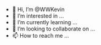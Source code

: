 - 👋 Hi, I’m @WWKevin
- 👀 I’m interested in ...
- 🌱 I’m currently learning ...
- 💞️ I’m looking to collaborate on ...
- 📫 How to reach me ...

<!---
WWKevin/WWKevin is a ✨ special ✨ repository because its `README.md` (this file) appears on your GitHub profile.
You can click the Preview link to take a look at your changes.
--->
